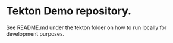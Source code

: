 # Tekton Demo repository.

See README.md under the tekton folder on how to run locally for development purposes. 
